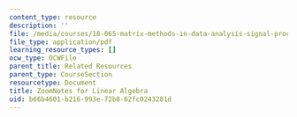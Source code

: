 ```yaml
---
content_type: resource
description: ''
file: /media/courses/18-065-matrix-methods-in-data-analysis-signal-processing-and-machine-learning-spring-2018/b66b4601b216993e72b862fc0243281d_MIT18_065S18_ZoomNotes.pdf
file_type: application/pdf
learning_resource_types: []
ocw_type: OCWFile
parent_title: Related Resources
parent_type: CourseSection
resourcetype: Document
title: ZoomNotes for Linear Algebra
uid: b66b4601-b216-993e-72b8-62fc0243281d
---
```

